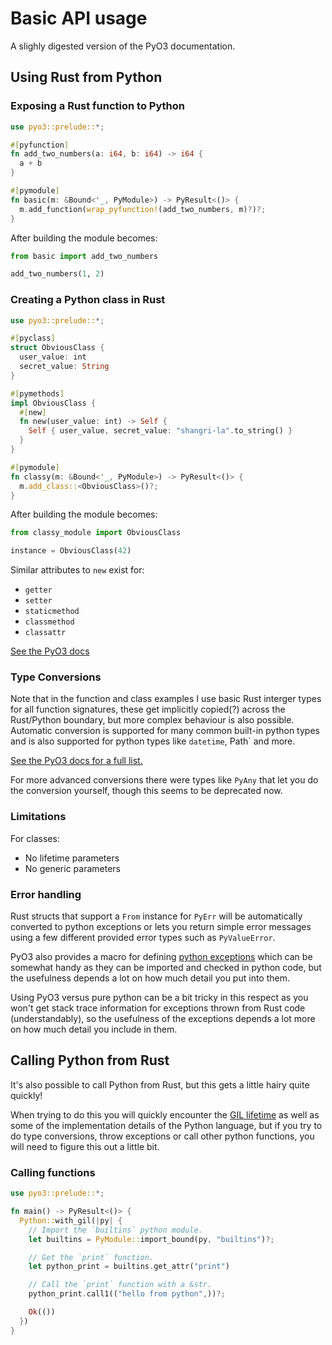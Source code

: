 # Basic API usage

A slighly digested version of the PyO3 documentation.

## Using Rust from Python

### Exposing a Rust function to Python

```rust
use pyo3::prelude::*;

#[pyfunction]
fn add_two_numbers(a: i64, b: i64) -> i64 {
  a + b
}

#[pymodule]
fn basic(m: &Bound<'_, PyModule>) -> PyResult<()> {
  m.add_function(wrap_pyfunction!(add_two_numbers, m)?)?;
}
```

After building the module becomes:

```python
from basic import add_two_numbers

add_two_numbers(1, 2)
```

### Creating a Python class in Rust

```rust
use pyo3::prelude::*;

#[pyclass]
struct ObviousClass {
  user_value: int
  secret_value: String
}

#[pymethods]
impl ObviousClass {
  #[new]
  fn new(user_value: int) -> Self {
    Self { user_value, secret_value: "shangri-la".to_string() }
  } 
}

#[pymodule]
fn classy(m: &Bound<'_, PyModule>) -> PyResult<()> {
  m.add_class::<ObviousClass>()?;
}
```

After building the module becomes:

```python
from classy_module import ObviousClass

instance = ObviousClass(42)
```

Similar attributes to `new` exist for:

* `getter`
* `setter`
* `staticmethod`
* `classmethod`
* `classattr`

[See the PyO3 docs](https://pyo3.rs/v0.22.1/class#instance-methods)

### Type Conversions

Note that in the function and class examples I use basic Rust interger types for all function
signatures, these get implicitly copied(?) across the Rust/Python boundary, but more complex
behaviour is also possible. Automatic conversion is supported for many common built-in python types
and is also supported for python types like `datetime`, Path` and more.

[See the PyO3 docs for a full list.](https://pyo3.rs/v0.22.1/conversions/tables)

For more advanced conversions there were types like `PyAny` that let you do the conversion
yourself, though this seems to be deprecated now. 

### Limitations

For classes:
* No lifetime parameters
* No generic parameters

### Error handling

Rust structs that support a `From` instance for `PyErr` will be automatically converted to python exceptions or lets you return
simple error messages using a few different provided error types such as `PyValueError`.

PyO3 also provides a macro for defining [python exceptions](https://pyo3.rs/v0.22.1/exception#python-exceptions) which can be somewhat handy
as they can be imported and checked in python code, but the usefulness depends a lot on how much detail you put into them.

Using PyO3 versus pure python can be a bit tricky in this respect as you won't get stack trace information for exceptions
thrown from Rust code (understandably), so the usefulness of the exceptions depends a lot more on how much detail you include in them.

## Calling Python from Rust 

It's also possible to call Python from Rust, but this gets a little hairy quite quickly!

When trying to do this you will quickly encounter the [GIL lifetime](https://pyo3.rs/v0.22.1/python-from-rust#the-py-lifetime) as
well as some of the implementation details of the Python language, but if you try to do type conversions, throw exceptions or call
other python functions, you will need to figure this out a little bit.

### Calling functions

```rust
use pyo3::prelude::*;

fn main() -> PyResult<()> {
  Python::with_gil(|py| {
    // Import the `builtins` python module.
    let builtins = PyModule::import_bound(py, "builtins")?;

    // Get the `print` function.
    let python_print = builtins.get_attr("print")

    // Call the `print` function with a &str.
    python_print.call1(("hello from python",))?;

    Ok(())
  })
}
```
